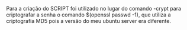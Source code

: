 Para a criação do SCRIPT foi utilizado no lugar do comando -crypt para criptografar a senha o comando $(openssl passwd -1), que utiliza a criptografia MD5 pois a versão do meu ubuntu server era diferente.
